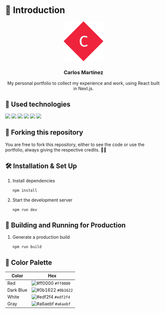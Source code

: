 # 📄 Introduction

<div align="center">

[![Portfolio](./public/icons/favicon-128.png)](https://www.carlosmrtzo.com/)

   <h3 align="center">Carlos Martínez</h3>

   <p align="center">My personal portfolio to collect my experience and work, using React built in Next.js.</p>
</div>

## 💼 Used technologies

![](https://img.shields.io/badge/HTML5-informational?style=for-the-badge&logo=html5&logoColor=edf2f4&color=0b1622&labelColor=ff0000)
![](https://img.shields.io/badge/CSS3-informational?style=for-the-badge&logo=css3&logoColor=edf2f4&color=0b1622&labelColor=ff0000)
![](https://img.shields.io/badge/JavaScript-informational?style=for-the-badge&logo=JavaScript&logoColor=edf2f4&color=0b1622&labelColor=ff0000)
![](https://img.shields.io/badge/TypeScript-informational?style=for-the-badge&logo=TypeScript&logoColor=edf2f4&color=0b1622&labelColor=ff0000)
![](https://img.shields.io/badge/ReactJS-informational?style=for-the-badge&logo=react&logoColor=edf2f4&color=0b1622&labelColor=ff0000)
![](https://img.shields.io/badge/Next.js-informational?style=for-the-badge&logo=vercel&logoColor=edf2f4&color=0b1622&labelColor=ff0000)

## 🚨 Forking this repository

You are free to fork this repository, either to see the code or use the portfolio, always giving the respective credits. 💪🏻

## 🛠 Installation & Set Up

1. Install dependencies

   ```sh
   npm install
   ```

2. Start the development server

   ```sh
   npm run dev
   ```

## 🚀 Building and Running for Production

1. Generate a production build

   ```sh
   npm run build
   ```

## 🎨 Color Palette

| Color     | Hex                                                                |
| --------- | ------------------------------------------------------------------ |
| Red       | ![#ff0000](https://via.placeholder.com/10/ff0000?text=+) `#ff0000` |
| Dark Blue | ![#0b1622](https://via.placeholder.com/10/0b1622?text=+) `#0b1622` |
| White     | ![#edf2f4](https://via.placeholder.com/10/edf2f4?text=+) `#edf2f4` |
| Gray      | ![#a6aebf](https://via.placeholder.com/10/8d99ae?text=+) `#a6aebf` |

